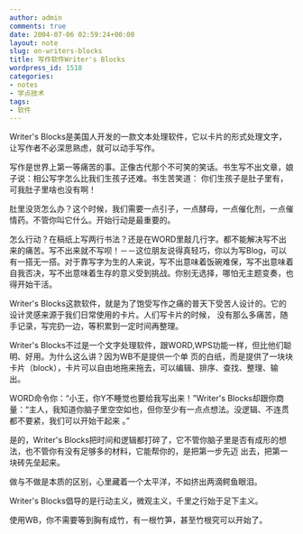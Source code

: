 ```yaml
---
author: admin
comments: true
date: 2004-07-06 02:59:24+00:00
layout: note
slug: on-writers-blocks
title: 写作软件Writer's Blocks
wordpress_id: 1518
categories:
- notes
- 学点技术
tags:
- 软件
---
```


Writer's Blocks是美国人开发的一款文本处理软件，它以卡片的形式处理文字，让写作者不必深思熟虑，就可以动手写作。

写作是世界上第一等痛苦的事。正像古代那个不可笑的笑话。书生写不出文章，娘子说：相公写字怎么比我们生孩子还难。书生苦笑道： 你们生孩子是肚子里有，可我肚子里啥也没有啊！


肚里没货怎么办？这个时候，我们需要一点引子，一点酵母，一点催化剂，一点催情药。不管你叫它什么。开始行动是最重要的。

怎么行动？在稿纸上写两行书法？还是在WORD里敲几行字。都不能解决写不出来的痛苦。写不出来就不写呗！－－这位朋友说得真轻巧，你以为写Blog，可以有一搭无一搭。对于靠写字为生的人来说，写不出意味着饭碗难保，写不出意味着自我否决，写不出意味着生存的意义受到挑战。你别无选择，哪怕无主题变奏，也得开始干活。

Writer's Blocks这款软件，就是为了饱受写作之痛的普天下受苦人设计的。它的设计灵感来源于我们日常使用的卡片。人们写卡片的时候， 没有那么多痛苦，随手记录，写完扔一边，等积累到一定时间再整理。

Writer's Blocks不过是一个文字处理软件，跟WORD,WPS功能一样，但比他们聪明、好用。为什么这么讲？因为WB不是提供一个单 页的白纸，而是提供了一块块卡片（block），卡片可以自由地拖来拖去，可以编辑、排序、查找、整理、输出。

WORD命令你：“小王，你Y不睡觉也要给我写出来！”Writer's Blocks却跟你商量：“主人，我知道你脑子里空空如也，但你至少有一点点想法。没逻辑、不连贯都不要紧，我们可以开始干起来 。”

是的，Writer's Blocks把时间和逻辑都打碎了，它不管你脑子里是否有成形的想法，也不管你有没有足够多的材料，它能帮你的，是把第一步先迈 出去，把第一块砖先垒起来。

做与不做是本质的区别，心里藏着一个太平洋，不如挤出两滴鳄鱼眼泪。

Writer's Blocks倡导的是行动主义，微观主义，千里之行始于足下主义。

使用WB，你不需要等到胸有成竹，有一根竹笋，甚至竹根究可以开始了。
